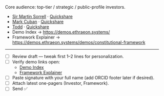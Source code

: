 Core audience: top-tier / strategic / public-profile investors.
- [Sir Martin Sorrell](sir_martin.txt) · [Quickshare](sir_martin_quickshare.txt)
- [Mark Cuban](mark_cuban.txt) · [Quickshare](mark_cuban_quickshare.txt)
- [Todd](todd.txt) · [Quickshare](todd_quickshare.txt)
- Demo Index → https://demos.ethraeon.systems/
- Framework Explainer → https://demos.ethraeon.systems/demos/constitutional-framework

---
- [ ] Review draft — tweak first 1–2 lines for personalization.  
- [ ] Verify demo links open:  
  - [Demo Index](https://demos.ethraeon.systems/)  
  - [Framework Explainer](https://demos.ethraeon.systems/demos/constitutional-framework)  
- [ ] Paste signature with your full name (add ORCID footer later if desired).  
- [ ] Attach latest one-pagers (Investor, Framework).  
- [ ] Send ✅
